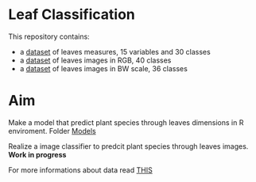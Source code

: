 # Leaf Classification
This repository contains:
* a [dataset](https://github.com/mfranzon/leaf_classification/blob/master/leaf.csv) of leaves measures, 15 variables and 30 classes 
* a [dataset](https://archive.ics.uci.edu/ml/machine-learning-databases/00288/) of leaves images in RGB, 40 classes
* a [dataset](https://archive.ics.uci.edu/ml/machine-learning-databases/00288/) of leaves images in BW scale, 36 classes 

 
# Aim 
Make a model that predict plant species through leaves dimensions in R enviroment. Folder [Models](https://github.com/mfranzon/leaf_classification/tree/master/Models)

Realize a image classifier to predcit plant species through leaves images. **Work in progress**

For more informations about data read [THIS](https://github.com/mfranzon/leaf_classification/blob/master/ReadMe.pdf)
